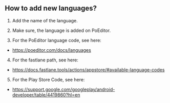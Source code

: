## How to add new languages?

1. Add the name of the language.

2. Make sure, the language is added on PoEditor.

3. For the PoEditor language code, see here:
- https://poeditor.com/docs/languages

4. For the fastlane path, see here:
- https://docs.fastlane.tools/actions/appstore/#available-language-codes

5. For the Play Store Code, see here:
- https://support.google.com/googleplay/android-developer/table/4419860?hl=en